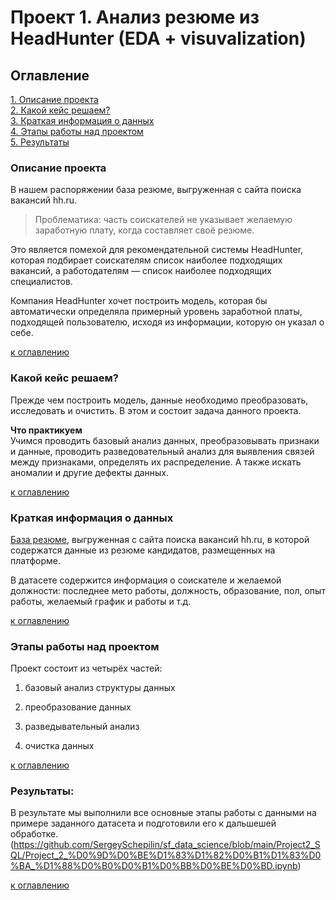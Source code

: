 # Проект 1. Анализ резюме из HeadHunter (EDA + visuvalization)

## Оглавление  
[1. Описание проекта](README.md#Описание-проекта)  
[2. Какой кейс решаем?](README.md#Какой-кейс-решаем)  
[3. Краткая информация о данных](README.md#Краткая-информация-о-данных)  
[4. Этапы работы над проектом](README.md#Этапы-работы-над-проектом)  
[5. Результаты](README.md#Результаты)    


### Описание проекта    

В нашем распоряжении база резюме, выгруженная с сайта поиска вакансий hh.ru. 

>Проблематика: часть соискателей не указывает желаемую заработную плату, когда составляет своё резюме. 

Это является помехой для рекомендательной системы HeadHunter, которая подбирает соискателям список наиболее подходящих вакансий, а работодателям — список наиболее подходящих специалистов.

Компания HeadHunter хочет построить модель, которая бы автоматически определяла примерный уровень заработной платы, подходящей пользователю, исходя из информации, которую он указал о себе.


[к оглавлению](README.md#Оглавление)


### Какой кейс решаем?    
Прежде чем построить модель, данные необходимо преобразовать, исследовать и очистить. В этом и состоит задача данного проекта.

**Что практикуем**     
Учимся проводить базовый анализ данных, преобразовывать признаки и данные, проводить разведовательный анализ для выявления связей между признаками, определять их распределение. А также искать аномалии и другие дефекты данных.

[к оглавлению](README.md#Оглавление)

### Краткая информация о данных

[База резюме](https://drive.google.com/file/d/1Kb78mAWYKcYlellTGhIjPI-bCcKbGuTn/view), выгруженная с сайта поиска вакансий hh.ru, в которой содержатся данные из резюме кандидатов, размещенных на платформе.

В датасете содержится информация о соискателе и желаемой должности:
последнее мето работы, должность, образование, пол, опыт работы, желаемый график и работы и т.д.


[к оглавлению](README.md#Оглавление)


### Этапы работы над проектом  

Проект состоит из четырёх частей:

1. базовый анализ структуры данных

2. преобразование данных

3. разведывательный анализ

4. очистка данных

[к оглавлению](README.md#Оглавление)


### Результаты:  

В результате мы выполнили все основные этапы работы с данными на примере заданного датасета и подготовили его к дальшешей обработке.
(https://github.com/SergeySchepilin/sf_data_science/blob/main/Project2_SQL/Project_2_%D0%9D%D0%BE%D1%83%D1%82%D0%B1%D1%83%D0%BA_%D1%88%D0%B0%D0%B1%D0%BB%D0%BE%D0%BD.ipynb)

[к оглавлению](README.md#Оглавление)




